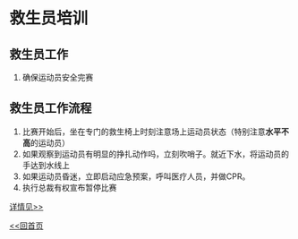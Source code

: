 # 救生员培训

## 救生员工作

1. 确保运动员安全完赛

## 救生员工作流程

1. 比赛开始后，坐在专门的救生椅上时刻注意场上运动员状态（特别注意**水平不高**的运动员）
2. 如果观察到运动员有明显的挣扎动作吗，立刻吹哨子。就近下水，将运动员的手达到水线上
3. 如果运动员昏迷，立即启动应急预案，呼叫医疗人员，并做CPR。
4. 执行总裁有权宣布暂停比赛


[详情见>>](lifeguard/detial/General.md)

[<<回首页](../README.md)